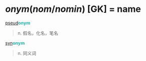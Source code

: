 # _onym_(_nom_/_nomin_) [GK] = name

[pseud](pseudo-.md)<b style="color: #20B2AA;">onym</b>
> n. 假名，化名，笔名

[syn](sym-.md)<b style="color: #20B2AA;">onym</b>
> n. 同义词